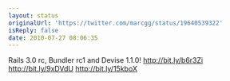 ```yaml
---
layout: status
originalUrl: 'https://twitter.com/marcgg/status/19640539322'
isReply: false
date: 2010-07-27 08:06:35
---
```


Rails 3.0 rc, Bundler rc1 and Devise 1.1.0! http://bit.ly/b6r3Zi http://bit.ly/9xDVdU http://bit.ly/15kboX
